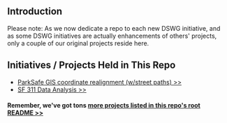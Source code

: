 ## Introduction

Please note: As we now dedicate a repo to each new DSWG initiative, and as some DSWG initiatives are actually enhancements of others' projects, only a couple of our original projects reside here.

## Initiatives / Projects Held in This Repo

+ [ParkSafe GIS coordinate realignment (w/street paths) >>](https://github.com/sfbrigade/data-science-wg/tree/master/projects-in-this-repo/Park-Safe_GIS-Solution)
+ [SF 311 Data Analysis >>](https://github.com/sfbrigade/data-science-wg/tree/master/projects-in-this-repo/SF_311_Data-Analysis)  

#### Remember, we've got tons [more projects listed in this repo's root README >>](https://github.com/sfbrigade/data-science-wg/blob/master/README.md)


